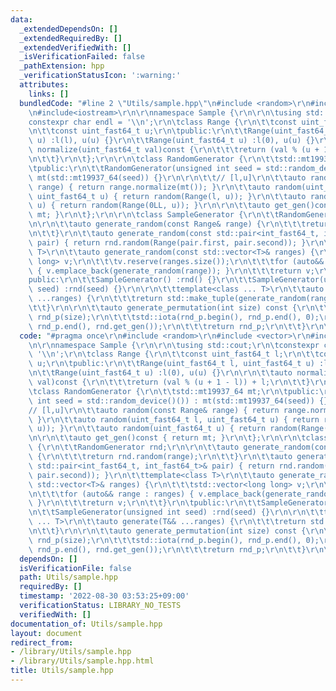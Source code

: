 ```yaml
---
data:
  _extendedDependsOn: []
  _extendedRequiredBy: []
  _extendedVerifiedWith: []
  _isVerificationFailed: false
  _pathExtension: hpp
  _verificationStatusIcon: ':warning:'
  attributes:
    links: []
  bundledCode: "#line 2 \"Utils/sample.hpp\"\n#include <random>\r\n#include <vector>\r\
    \n#include<iostream>\r\n\r\nnamespace Sample {\r\n\r\n\tusing std::cout;\r\n\t\
    constexpr char endl = '\\n';\r\n\tclass Range {\r\n\t\tconst uint_fast64_t l;\r\
    \n\t\tconst uint_fast64_t u;\r\n\tpublic:\r\n\t\tRange(uint_fast64_t l, uint_fast64_t\
    \ u) :l(l), u(u) {}\r\n\t\tRange(uint_fast64_t u) :l(0), u(u) {}\r\n\r\n\t\tauto\
    \ normalize(uint_fast64_t val)const {\r\n\t\t\treturn (val % (u + 1 - l)) + l;\r\
    \n\t\t}\r\n\t};\r\n\r\n\tclass RandomGenerator {\r\n\t\tstd::mt19937_64 mt;\r\n\
    \tpublic:\r\n\t\tRandomGenerator(unsigned int seed = std::random_device()()) :\
    \ mt(std::mt19937_64(seed)) {}\r\n\r\n\t\t// [l,u]\r\n\t\tauto random(const Range&\
    \ range) { return range.normalize(mt()); }\r\n\t\tauto random(uint_fast64_t l,\
    \ uint_fast64_t u) { return random(Range(l, u)); }\r\n\t\tauto random(uint_fast64_t\
    \ u) { return random(Range(0LL, u)); }\r\n\r\n\t\tauto get_gen()const { return\
    \ mt; }\r\n\t};\r\n\r\n\tclass SampleGenerator {\r\n\t\tRandomGenerator rnd;\r\
    \n\r\n\t\tauto generate_random(const Range& range) {\r\n\t\t\treturn rnd.random(range);\r\
    \n\t\t}\r\n\t\tauto generate_random(const std::pair<int_fast64_t, int_fast64_t>&\
    \ pair) { return rnd.random(Range(pair.first, pair.second)); }\r\n\t\ttemplate<class\
    \ T>\r\n\t\tauto generate_random(const std::vector<T>& ranges) {\r\n\t\t\tstd::vector<long\
    \ long> v;\r\n\t\t\tv.reserve(ranges.size());\r\n\t\t\tfor (auto&& range : ranges)\
    \ { v.emplace_back(generate_random(range)); }\r\n\t\t\treturn v;\r\n\t\t}\r\n\t\
    public:\r\n\t\tSampleGenerator() :rnd() {}\r\n\t\tSampleGenerator(unsigned int\
    \ seed) :rnd(seed) {}\r\n\r\n\t\ttemplate<class ... T>\r\n\t\tauto generate(T&&\
    \ ...ranges) {\r\n\t\t\treturn std::make_tuple(generate_random(ranges)...);\r\n\
    \t\t}\r\n\r\n\t\tauto generate_permutation(int size) const {\r\n\t\t\tstd::vector<int>\
    \ rnd_p(size);\r\n\t\t\tstd::iota(rnd_p.begin(), rnd_p.end(), 0);\r\n\t\t\tstd::shuffle(rnd_p.begin(),\
    \ rnd_p.end(), rnd.get_gen());\r\n\t\t\treturn rnd_p;\r\n\t\t}\r\n\t};\r\n}\n"
  code: "#pragma once\r\n#include <random>\r\n#include <vector>\r\n#include<iostream>\r\
    \n\r\nnamespace Sample {\r\n\r\n\tusing std::cout;\r\n\tconstexpr char endl =\
    \ '\\n';\r\n\tclass Range {\r\n\t\tconst uint_fast64_t l;\r\n\t\tconst uint_fast64_t\
    \ u;\r\n\tpublic:\r\n\t\tRange(uint_fast64_t l, uint_fast64_t u) :l(l), u(u) {}\r\
    \n\t\tRange(uint_fast64_t u) :l(0), u(u) {}\r\n\r\n\t\tauto normalize(uint_fast64_t\
    \ val)const {\r\n\t\t\treturn (val % (u + 1 - l)) + l;\r\n\t\t}\r\n\t};\r\n\r\n\
    \tclass RandomGenerator {\r\n\t\tstd::mt19937_64 mt;\r\n\tpublic:\r\n\t\tRandomGenerator(unsigned\
    \ int seed = std::random_device()()) : mt(std::mt19937_64(seed)) {}\r\n\r\n\t\t\
    // [l,u]\r\n\t\tauto random(const Range& range) { return range.normalize(mt());\
    \ }\r\n\t\tauto random(uint_fast64_t l, uint_fast64_t u) { return random(Range(l,\
    \ u)); }\r\n\t\tauto random(uint_fast64_t u) { return random(Range(0LL, u)); }\r\
    \n\r\n\t\tauto get_gen()const { return mt; }\r\n\t};\r\n\r\n\tclass SampleGenerator\
    \ {\r\n\t\tRandomGenerator rnd;\r\n\r\n\t\tauto generate_random(const Range& range)\
    \ {\r\n\t\t\treturn rnd.random(range);\r\n\t\t}\r\n\t\tauto generate_random(const\
    \ std::pair<int_fast64_t, int_fast64_t>& pair) { return rnd.random(Range(pair.first,\
    \ pair.second)); }\r\n\t\ttemplate<class T>\r\n\t\tauto generate_random(const\
    \ std::vector<T>& ranges) {\r\n\t\t\tstd::vector<long long> v;\r\n\t\t\tv.reserve(ranges.size());\r\
    \n\t\t\tfor (auto&& range : ranges) { v.emplace_back(generate_random(range));\
    \ }\r\n\t\t\treturn v;\r\n\t\t}\r\n\tpublic:\r\n\t\tSampleGenerator() :rnd() {}\r\
    \n\t\tSampleGenerator(unsigned int seed) :rnd(seed) {}\r\n\r\n\t\ttemplate<class\
    \ ... T>\r\n\t\tauto generate(T&& ...ranges) {\r\n\t\t\treturn std::make_tuple(generate_random(ranges)...);\r\
    \n\t\t}\r\n\r\n\t\tauto generate_permutation(int size) const {\r\n\t\t\tstd::vector<int>\
    \ rnd_p(size);\r\n\t\t\tstd::iota(rnd_p.begin(), rnd_p.end(), 0);\r\n\t\t\tstd::shuffle(rnd_p.begin(),\
    \ rnd_p.end(), rnd.get_gen());\r\n\t\t\treturn rnd_p;\r\n\t\t}\r\n\t};\r\n}"
  dependsOn: []
  isVerificationFile: false
  path: Utils/sample.hpp
  requiredBy: []
  timestamp: '2022-08-30 03:53:25+09:00'
  verificationStatus: LIBRARY_NO_TESTS
  verifiedWith: []
documentation_of: Utils/sample.hpp
layout: document
redirect_from:
- /library/Utils/sample.hpp
- /library/Utils/sample.hpp.html
title: Utils/sample.hpp
---
```

